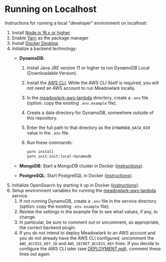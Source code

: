 # Running on Localhost

Instructions for running a local "developer" environment on localhost:

1. Install [Node.js 16.x or higher](https://nodejs.org/en/download/releases/)
2. Enable [Yarn](https://yarnpkg.com/getting-started/install) as the package manager
3. Install [Docker Desktop](https://www.docker.com)
4. Initialize a backend technology:
   * **DynamoDB**:
     1. Install Java JRE version 11 or higher to run DynamoDB Local
        (Downloadable Version).
     2. Install the [AWS
        CLI](https://docs.aws.amazon.com/cli/latest/userguide/getting-started-install.html).
        While the AWS CLI itself is required, you will not need an AWS account
        to run Meadowlark locally.
     3. In the
        [meadowlark-aws-lambda](../Meadowlark-js/services/meadowlark-aws-lambda)
        directory, create a `.env` file (option: copy the existing
        `.env.example` file).
     4. Create a data directory for DynamoDB, somewhere outside of this
        repository.
     5. Enter the full path to that directory as the `DYNAMODB_DATA_DIR` value
        in the `.env` file.
     6. Run these commands:

        ```bash
        yarn install
        yarn init:init:local-dynamodb
        ```

   * **MongoDB**: Start a MongoDB cluster in Docker
     ([instructions](../docker/)).
   * **PostgreSQL**: Start PostgreSQL in Docker ([instructions](../docker/)).
5. Initialize OpenSearch by starting it up in Docker
   ([instructions](../docker/)).
6. Setup environment variables for running the
   [meadowlark-aws-lambda](../Meadowlark-js/services/meadowlark-aws-lambda)
   service.
   1. If not running DynamoDB, create a `.env` file in the service directory
      (option: copy the existing `.env.example` file).
   2. Review the settings in the example file to see what values, if any, to change.
   3. In particular, be sure to comment out or uncomment, as appropriate, the
      correct backend plugin.
   4. If you do not intend to deploy Meadowlark to an AWS account and you do not
      already have the AWS CLI configured, uncomment the `AWS_ACCESS_KEY_ID` and
      `AWS_SECRET_ACCESS_KEY` lines. If you decide to configure the AWS CLI
      later (see [DEPLOYMENT.md](DEPLOYMENT.md)), comment these lines out again.
